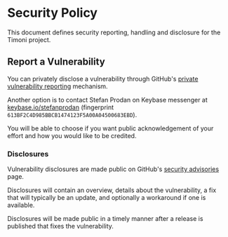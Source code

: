 # Security Policy

This document defines security reporting, handling and disclosure for the Timoni project.

## Report a Vulnerability

You can privately disclose a vulnerability through GitHub's
[private vulnerability reporting](https://github.com/stefanprodan/timoni/security/advisories) mechanism.

Another option is to contact Stefan Prodan on Keybase messenger at
[keybase.io/stefanprodan](https://keybase.io/stefanprodan)
(fingerprint `613BF2C4D985BBCB1474123F5A00A04500683EBD`).

You will be able to choose if you want public acknowledgement of your effort and how you would like to be credited.

### Disclosures

Vulnerability disclosures are made public on GitHub's
[security advisories](https://github.com/stefanprodan/timoni/security/advisories) page.

Disclosures will contain an overview, details about the vulnerability,
a fix that will typically be an update, and optionally a workaround if one is available.

Disclosures will be made public in a timely manner after a release is published that fixes the vulnerability.
